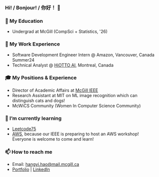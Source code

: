 ### Hi! / Bonjour! / 你好！ 👋

<!--
**HathawayQAQ/HathawayQAQ** is a ✨ _special_ ✨ repository because its `README.md` (this file) appears on your GitHub profile.
-->
### 🏫 My Education
- Undergrad at McGill (CompSci + Statistics, '26)
### 💼 My Work Experience
- Software Development Engineer Intern @ Amazon, Vancouver, Canada Summer24
- Technical Analyst @ [HiOTTO AI](https://www.hiotto.ai/), Montreal, Canada
### 🎓 My Positions & Experience
- Director of Academic Affairs at [McGill IEEE](https://ieeemcgill.com/)
- Research Assistant at MIT on ML image recognition which can distinguish cats and dogs!
- McWiCS Community (Women In Computer Science Community)
### 🌱 I’m currently learning
- [Leetcode75](https://leetcode.com/studyplan/leetcode-75/)
- [AWS](https://github.com/aws/aws-cli), because our IEEE is preparing to host an AWS workshop! Everyone is welcome to come and learn!
### 📫 How to reach me
-  Email: hangyi.hao@mail.mcgill.ca
- [Portfolio](http://hangyihao.me:32045/) | [LinkedIn](https://www.linkedin.com/in/hangyihao/)
